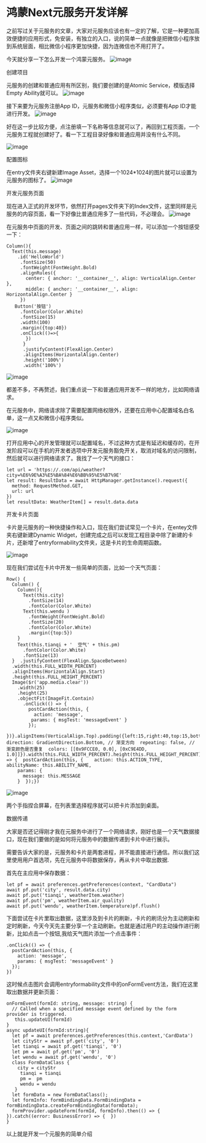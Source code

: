 # 鸿蒙Next元服务开发详解
之前写过关于元服务的文章，大家对元服务应该也有一定的了解，它是一种更加高效便捷的应用形式，免安装，有独立的入口，说的简单一点就像是把微信小程序放到系统层面，相比微信小程序更加快捷，因为连微信也不用打开了。

今天就分享一下怎么开发一个鸿蒙元服务。
![image](https://github.com/user-attachments/assets/9b6eb93b-404f-4ee1-9874-6e0f7ddea871)

创建项目

元服务的创建和普通应用有所区别，我们要创建的是Atomic Service，模版选择Empty Ability就可以。
![image](https://github.com/user-attachments/assets/fb1a77f6-73e6-4164-b426-a3036c5b8f8e)


接下来要为元服务注册App ID，元服务和微信小程序类似，必须要有App ID才能进行开发。
![image](https://github.com/user-attachments/assets/36c52c59-03d8-416f-965c-68f91c82988f)


好在这一步比较方便，点注册填一下名称等信息就可以了，再回到工程页面，一个元服务工程就创建好了。看一下工程目录好像和普通应用并没有什么不同。

![image](https://github.com/user-attachments/assets/c3d5bb06-862f-46da-b6d3-f21c6813333e)

配置图标

在entry文件夹右键新建Image Asset，选择一个1024*1024的图片就可以设置为元服务的图标了。
![image](https://github.com/user-attachments/assets/790403dc-8442-4810-9c08-13ecc851bcc5)


开发元服务页面

现在进入正式的开发环节，依然打开pages文件夹下的Index文件，这里同样是元服务的内容页面，看一下好像比普通应用多了一些代码，不必理会。
![image](https://github.com/user-attachments/assets/fc52893f-3b21-447e-9d70-20dba9e4dd24)

在元服务中页面的开发、页面之间的跳转和普通应用一样，可以添加一个按钮感受一下：

```
Column(){  
  Text(this.message)    
    .id('HelloWorld')    
     .fontSize(50)    
     .fontWeight(FontWeight.Bold)    
     .alignRules({      
       center: { anchor: '__container__', align: VerticalAlign.Center },      
       middle: { anchor: '__container__', align: HorizontalAlign.Center }    
     })  
   Button('按钮')    
     .fontColor(Color.White)    
     .fontSize(15)    
     .width(100)    
     .margin({top:40})    
     .onClick(()=>{    
       })
      }
      .justifyContent(FlexAlign.Center)
      .alignItems(HorizontalAlign.Center)
      .height('100%')
      .width('100%')
```

![image](https://github.com/user-attachments/assets/e44d40d9-194c-4ee0-aa00-bb51878aa51b)


都差不多，不再赘述，我们重点说一下和普通应用开发不一样的地方，比如网络请求。

在元服务中，网络请求除了需要配置网络权限外，还要在应用中心配置域名白名单，这一点又和微信小程序类似。

![image](https://github.com/user-attachments/assets/c8931479-974c-4bff-a0c3-b7138bb101ad)


打开应用中心的开发管理就可以配置域名，不过这种方式是有延迟和缓存的，在开发阶段可以在手机的开发者选项中开发元服务豁免开关，取消对域名的访问限制，然后就可以进行网络请求了。我找了一个天气的接口：

```
let url = 'https://.com/api/weather?city=%E6%9E%A3%E5%BA%84%E6%BB%95%E5%B7%9E'
let result: ResultData = await HttpManager.getInstance().request({  
  method: RequestMethod.GET,  
  url: url
})
let resultData: WeatherItem[] = result.data.data
```


开发卡片页面

卡片是元服务的一种快捷操作和入口，现在我们尝试常见一个卡片，在entey文件夹右键新建Dynamic Widget，创建完成之后可以发现工程目录中除了新建的卡片，还新增了entryformability文件夹，这是卡片的生命周期函数。

![image](https://github.com/user-attachments/assets/a980d5c2-170d-4002-8698-32e64e9e300f)


现在我们尝试在卡片中开发一些简单的页面，比如一个天气页面：

```
Row() {
  Column() {
    Column(){
      Text(this.city)
        .fontSize(14)
        .fontColor(Color.White)
      Text(this.wendu )
        .fontWeight(FontWeight.Bold)
        .fontSize(20)
        .fontColor(Color.White)
        .margin({top:5})
    }
    Text(this.tianqi + '  空气' + this.pm)
      .fontColor(Color.White)
      .fontSize(13)
  }  .justifyContent(FlexAlign.SpaceBetween)
  .width(this.FULL_WIDTH_PERCENT)
  .alignItems(HorizontalAlign.Start)
  .height(this.FULL_HEIGHT_PERCENT)
  Image($r('app.media.clear'))
    .width(25)
    .height(25)
    .objectFit(ImageFit.Contain)
      .onClick(() => {
        postCardAction(this, {
          action: 'message', 
         params: { msgTest: 'messageEvent' }
        });
      })}.alignItems(VerticalAlign.Top).padding({left:15,right:40,top:15,bottom:15}).linearGradient({  direction: GradientDirection.Bottom, // 渐变方向  repeating: false, // 渐变颜色是否重复  colors: [[0x9FCCE0, 0.0], [0xC9E4DD, 1.0]]}).width(this.FULL_WIDTH_PERCENT).height(this.FULL_HEIGHT_PERCENT).onClick(() => {  postCardAction(this, {    action: this.ACTION_TYPE,    abilityName: this.ABILITY_NAME,
    params: {
      message: this.MESSAGE
    }  });})
```
![image](https://github.com/user-attachments/assets/349fe72a-9da2-4367-ac6c-4c83e28bd19a)


两个手指捏合屏幕，在列表里选择程序就可以把卡片添加到桌面。

数据传递

大家是否还记得刚才我在元服务中进行了一个网络请求，刚好也是一个天气数据接口，现在我们要做的是如何将元服务中的数据传递到卡片中进行展示。

需要告诉大家的是，元服务和卡片是两套进程，并不能直接进行通信。所以我们这里使用用户首选项，先在元服务中将数据保存，再从卡片中取出数据.

首先在主应用中保存数据：

```
let pf = await preferences.getPreferences(context, "CardData")
await pf.put('city', result.data.city)
await pf.put('tianqi', weatherItem.weather)
await pf.put('pm', weatherItem.air_quality)
await pf.put('wendu', weatherItem.temperature)pf.flush()
```


下面尝试在卡片里取出数据，这里涉及到卡片的刷新，卡片的刷讯分为主动刷新和定时刷新，今天今天先主要分享一个主动刷新。也就是通过用户的主动操作进行刷新，比如点击一个按钮,我给天气图片添加一个点击事件：

```
.onClick(() => {  
  postCardAction(this, {    
    action: 'message',    
    params: { msgTest: 'messageEvent' }  
  });
})
```
这时候点击图片会调用entryformability文件中的onFormEvent方法，我们在这里取出数据并更新页面：

```
onFormEvent(formId: string, message: string) {  
  // Called when a specified message event defined by the form provider is triggered.  
   this.updateUI(formId)
}
async updateUI(formId:string){  
  let pf = await preferences.getPreferences(this.context,'CardData')  
  let cityStr = await pf.get('city', '0')  
  let tianqi = await pf.get('tianqi', '0')  
  let pm = await pf.get('pm', '0')  
  let wendu = await pf.get('wendu', '0')  
  class FormDataClass {    
    city = cityStr   
     tianqi = tianqi    
     pm =  pm    
     wendu = wendu  
   }  
  let formData = new FormDataClass();  
  let formInfo: formBindingData.FormBindingData = formBindingData.createFormBindingData(formData);  
  formProvider.updateForm(formId, formInfo).then(() => {  }).catch((error: BusinessError) => {  })
}

```

以上就是开发一个元服务的简单介绍
